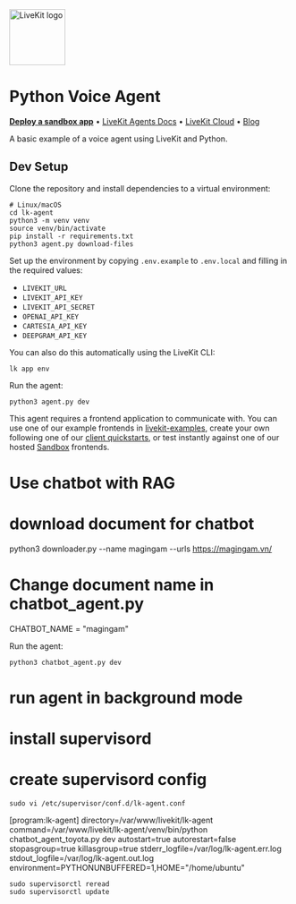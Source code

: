 <a href="https://livekit.io/">
  <img src="./.github/assets/livekit-mark.png" alt="LiveKit logo" width="100" height="100">
</a>

# Python Voice Agent

<p>
  <a href="https://cloud.livekit.io/projects/p_/sandbox"><strong>Deploy a sandbox app</strong></a>
  •
  <a href="https://docs.livekit.io/agents/overview/">LiveKit Agents Docs</a>
  •
  <a href="https://livekit.io/cloud">LiveKit Cloud</a>
  •
  <a href="https://blog.livekit.io/">Blog</a>
</p>

A basic example of a voice agent using LiveKit and Python.

## Dev Setup

Clone the repository and install dependencies to a virtual environment:

```console
# Linux/macOS
cd lk-agent
python3 -m venv venv
source venv/bin/activate
pip install -r requirements.txt
python3 agent.py download-files
```

Set up the environment by copying `.env.example` to `.env.local` and filling in the required values:

- `LIVEKIT_URL`
- `LIVEKIT_API_KEY`
- `LIVEKIT_API_SECRET`
- `OPENAI_API_KEY`
- `CARTESIA_API_KEY`
- `DEEPGRAM_API_KEY`

You can also do this automatically using the LiveKit CLI:

```console
lk app env
```

Run the agent:

```console
python3 agent.py dev
```

This agent requires a frontend application to communicate with. You can use one of our example frontends in [livekit-examples](https://github.com/livekit-examples/), create your own following one of our [client quickstarts](https://docs.livekit.io/realtime/quickstarts/), or test instantly against one of our hosted [Sandbox](https://cloud.livekit.io/projects/p_/sandbox) frontends.

# Use chatbot with RAG
# download document for chatbot
python3 downloader.py --name magingam --urls https://magingam.vn/

# Change document name in chatbot_agent.py
CHATBOT_NAME = "magingam"

Run the agent:

```console
python3 chatbot_agent.py dev
```

# run agent in background mode
# install supervisord
# create supervisord config
```console
sudo vi /etc/supervisor/conf.d/lk-agent.conf
```
[program:lk-agent]
directory=/var/www/livekit/lk-agent
command=/var/www/livekit/lk-agent/venv/bin/python chatbot_agent_toyota.py dev
autostart=true
autorestart=false
stopasgroup=true
killasgroup=true
stderr_logfile=/var/log/lk-agent.err.log
stdout_logfile=/var/log/lk-agent.out.log
environment=PYTHONUNBUFFERED=1,HOME="/home/ubuntu"


```console
sudo supervisorctl reread
sudo supervisorctl update
```
